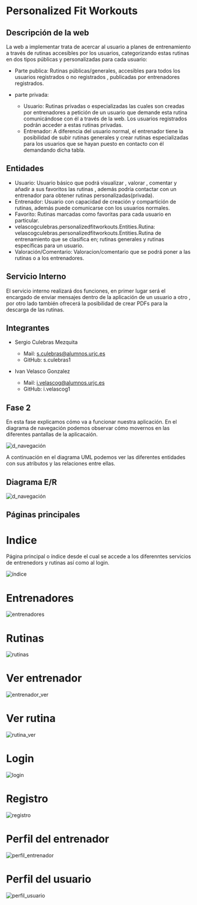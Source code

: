 # Personalized Fit Workouts
## Descripción de la web
La web a implementar trata de acercar al usuario a planes de entrenamiento a través de rutinas accesibles por los usuarios, categorizando estas rutinas en dos tipos públicas y personalizadas para cada usuario:

- Parte publica: Rutinas públicas/generales, accesibles para todos los usuarios registrados o no registrados , publicadas por entrenadores registrados. 

- parte privada: 
    - Usuario: Rutinas privadas o especializadas  las cuales son creadas por entrenadores a petición de un usuario que demande esta rutina comunicándose con él a través de la web. Los usuarios registrados podrán acceder a estas rutinas privadas.
    - Entrenador:  A diferencia del usuario normal, el entrenador tiene la posibilidad de subir rutinas generales y crear rutinas especializadas para los usuarios que se hayan puesto en contacto con él demandando dicha tabla.

## Entidades


- Usuario: Usuario básico que podrá visualizar , valorar , comentar y añadir a sus favoritos las rutinas , además podría contactar con un entrenador para obtener rutinas personalizadas(privada).
- Entrenador: Usuario con capacidad de creación y compartición de rutinas, además puede comunicarse con los usuarios normales.
- Favorito: Rutinas marcadas como favoritas para cada usuario en particular.
- velascogculebras.personalizedfitworkouts.Entities.Rutina: velascogculebras.personalizedfitworkouts.Entities.Rutina de entrenamiento que se clasifica en; rutinas generales y rutinas específicas para un usuario.
- Valoración/Comentario: Valoracion/comentario que se podrá poner a las rutinas o a los entrenadores.

## Servicio Interno
El servicio interno realizará dos funciones, en primer lugar será el encargado de enviar mensajes dentro de la aplicación de un usuario a otro , por otro lado también ofrecerá la posibilidad de crear PDFs para la descarga de las rutinas.
## Integrantes
- Sergio Culebras Mezquita
    - Mail:  s.culebras@alumnos.urjc.es
    - GitHub: s.culebras1

- Ivan Velasco Gonzalez
    - Mail: i.velascog@alumnos.urjc.es
    - GitHub: i.velascog1
## Fase 2
En esta fase explicamos cómo va a funcionar nuestra aplicación. En el diagrama de navegación podemos observar cómo movernos en las diferentes pantallas de la aplicacaión.

![d_navegación](https://github.com/sculebras1/PersonalizedFitWorkouts/blob/master/screenshot/images/Diagrama%20navegacion.jpg?raw=true)

A continuación en el diagrama UML podemos ver las diferentes entidades con sus atributos y las relaciones entre ellas.

## Diagrama E/R

![d_navegación](https://github.com/sculebras1/PersonalizedFitWorkouts/blob/master/screenshot/images/Modelo%20UML.jpg?raw=true)

## Páginas principales

# Indice

Página principal o índice desde el cual se accede a los diferenntes servicios de entrenedors y rutinas así como al login.

![índice](https://github.com/sculebras1/PersonalizedFitWorkouts/blob/master/screenshot/images/index.PNG?raw=true)

# Entrenadores

![entrenadores](https://github.com/sculebras1/PersonalizedFitWorkouts/blob/master/screenshot/images/entrenadores.PNG?raw=true)

# Rutinas

![rutinas](https://github.com/sculebras1/PersonalizedFitWorkouts/blob/master/screenshot/images/rutinas.PNG?raw=true)

# Ver entrenador

![entrenador_ver](https://github.com/sculebras1/PersonalizedFitWorkouts/blob/master/screenshot/images/entrenador_ver.PNG?raw=true)

# Ver rutina

![rutina_ver](https://github.com/sculebras1/PersonalizedFitWorkouts/blob/master/screenshot/images/rutina_ver.PNG?raw=true)

# Login

![login](https://github.com/sculebras1/PersonalizedFitWorkouts/blob/master/screenshot/images/login.PNG?raw=true)

# Registro

![registro](https://github.com/sculebras1/PersonalizedFitWorkouts/blob/master/screenshot/images/registro.PNG?raw=true)

# Perfil del entrenador

![perfil_entrenador](https://github.com/sculebras1/PersonalizedFitWorkouts/blob/master/screenshot/images/perfil_entrenador.PNG?raw=true)

# Perfil del usuario

![perfil_usuario](https://github.com/sculebras1/PersonalizedFitWorkouts/blob/master/screenshot/images/perfil_usuario.PNG?raw=true)
